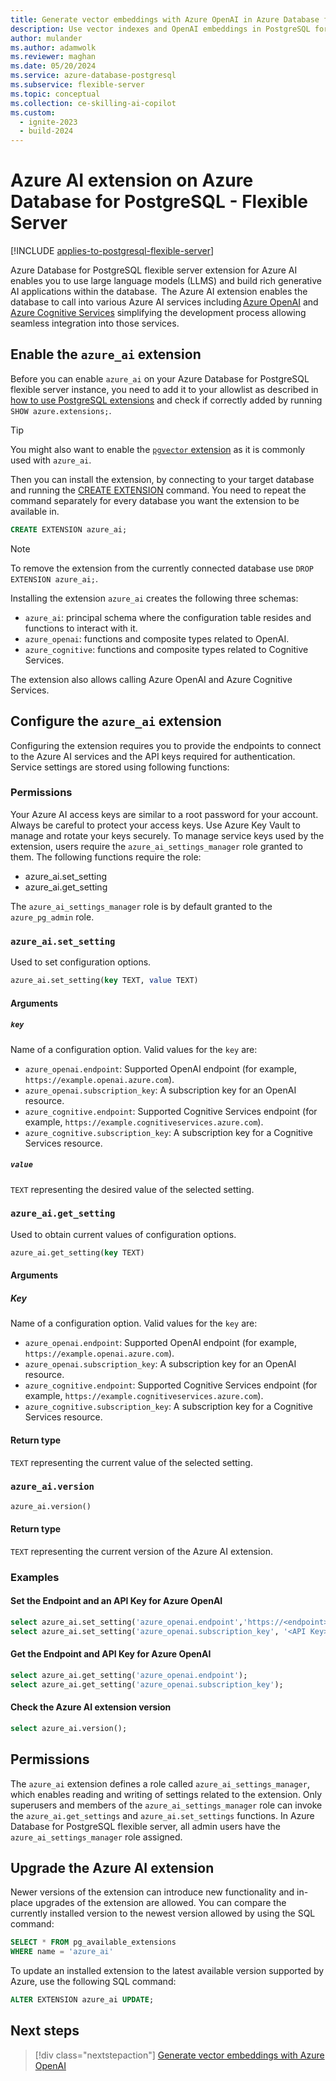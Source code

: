 ```yaml
---
title: Generate vector embeddings with Azure OpenAI in Azure Database for PostgreSQL.
description: Use vector indexes and OpenAI embeddings in PostgreSQL for retrieval augmented generation (RAG) patterns.
author: mulander
ms.author: adamwolk
ms.reviewer: maghan
ms.date: 05/20/2024
ms.service: azure-database-postgresql
ms.subservice: flexible-server
ms.topic: conceptual
ms.collection: ce-skilling-ai-copilot
ms.custom:
  - ignite-2023
  - build-2024
---
```


# Azure AI extension on Azure Database for PostgreSQL - Flexible Server

[!INCLUDE [applies-to-postgresql-flexible-server](~/reusable-content/ce-skilling/azure/includes/postgresql/includes/applies-to-postgresql-flexible-server.md)]

Azure Database for PostgreSQL flexible server extension for Azure AI enables you to use large language models (LLMS) and build rich generative AI applications within the database.  The Azure AI extension enables the database to call into various Azure AI services including [Azure OpenAI](/azure/ai-services/openai/overview) and [Azure Cognitive Services](https://azure.microsoft.com/products/ai-services/cognitive-search/) simplifying the development process allowing seamless integration into those services. 

## Enable the `azure_ai` extension

Before you can enable `azure_ai` on your Azure Database for PostgreSQL flexible server instance, you need to add it to your allowlist as described in [how to use PostgreSQL extensions](./concepts-extensions.md#how-to-use-postgresql-extensions) and check if correctly added by running `SHOW azure.extensions;`.

> [!TIP]
> You might also want to enable the [`pgvector` extension](./how-to-use-pgvector.md) as it is commonly used with `azure_ai`.

Then you can install the extension, by connecting to your target database and running the [CREATE EXTENSION](https://www.postgresql.org/docs/current/static/sql-createextension.html) command. You need to repeat the command separately for every database you want the extension to be available in.

```sql
CREATE EXTENSION azure_ai;
```

> [!NOTE]
> To remove the extension from the currently connected database use `DROP EXTENSION azure_ai;`.

Installing the extension `azure_ai` creates the following three schemas:

* `azure_ai`: principal schema where the configuration table resides and functions to interact with it. 
* `azure_openai`: functions and composite types related to OpenAI. 
* `azure_cognitive`: functions and composite types related to Cognitive Services. 

The extension also allows calling Azure OpenAI and Azure Cognitive Services.

## Configure the `azure_ai` extension

Configuring the extension requires you to provide the endpoints to connect to the Azure AI services and the API keys required for authentication. Service settings are stored using following functions:

### Permissions

Your Azure AI access keys are similar to a root password for your account. Always be careful to protect your access keys. Use Azure Key Vault to manage and rotate your keys securely.
To manage service keys used by the extension, users require the `azure_ai_settings_manager` role granted to them. The following functions require the role:
* azure_ai.set_setting
* azure_ai.get_setting

The `azure_ai_settings_manager` role is by default granted to the `azure_pg_admin` role.

### `azure_ai.set_setting`

Used to set configuration options.

```sql
azure_ai.set_setting(key TEXT, value TEXT)
```

#### Arguments
##### `key`

Name of a configuration option. Valid values for the `key` are:
* `azure_openai.endpoint`: Supported OpenAI endpoint (for example, `https://example.openai.azure.com`).
* `azure_openai.subscription_key`: A subscription key for an OpenAI resource. 
* `azure_cognitive.endpoint`: Supported Cognitive Services endpoint (for example, `https://example.cognitiveservices.azure.com`).
* `azure_cognitive.subscription_key`: A subscription key for a Cognitive Services resource.

##### `value`

`TEXT` representing the desired value of the selected setting.


### `azure_ai.get_setting`

Used to obtain current values of configuration options.

```sql
azure_ai.get_setting(key TEXT)
```

#### Arguments

##### Key

Name of a configuration option. Valid values for the `key` are:
* `azure_openai.endpoint`: Supported OpenAI endpoint (for example, `https://example.openai.azure.com`).
* `azure_openai.subscription_key`: A subscription key for an OpenAI resource. 
* `azure_cognitive.endpoint`: Supported Cognitive Services endpoint (for example, `https://example.cognitiveservices.azure.com`).
* `azure_cognitive.subscription_key`: A subscription key for a Cognitive Services resource.


#### Return type
`TEXT` representing the current value of the selected setting.

### `azure_ai.version`

```sql
azure_ai.version()
```

#### Return type

`TEXT` representing the current version of the Azure AI extension.

### Examples

#### Set the Endpoint and an API Key for Azure OpenAI

```sql
select azure_ai.set_setting('azure_openai.endpoint','https://<endpoint>.openai.azure.com'); 
select azure_ai.set_setting('azure_openai.subscription_key', '<API Key>'); 
```

#### Get the Endpoint and API Key for Azure OpenAI

```sql
select azure_ai.get_setting('azure_openai.endpoint');
select azure_ai.get_setting('azure_openai.subscription_key');
```

#### Check the Azure AI extension version

```sql
select azure_ai.version();
```

## Permissions

The `azure_ai` extension defines a role called `azure_ai_settings_manager`, which enables reading and writing of settings related to the extension. Only superusers and members of the `azure_ai_settings_manager` role can invoke the `azure_ai.get_settings` and `azure_ai.set_settings` functions. In Azure Database for PostgreSQL flexible server, all admin users have the `azure_ai_settings_manager` role assigned.


## Upgrade the Azure AI extension
Newer versions of the extension can introduce new functionality and in-place upgrades of the extension are allowed. You can compare the currently installed version to the newest version allowed by using the SQL command:

```sql
SELECT * FROM pg_available_extensions
WHERE name = 'azure_ai'
```
 
To update an installed extension to the latest available version supported by Azure, use the following SQL command:

```sql
ALTER EXTENSION azure_ai UPDATE;
```

## Next steps

> [!div class="nextstepaction"]
> [Generate vector embeddings with Azure OpenAI](./generative-ai-azure-openai.md)
